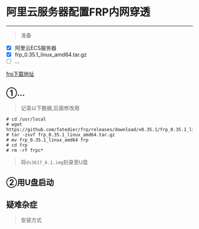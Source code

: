 # 阿里云服务器配置FRP内网穿透
---
> 准备

- [x] 阿里云ECS服务器
- [x] frp_0.35.1_linux_amd64.tar.gz
- [ ] ...

[frp下载地址](https://github.com/fatedier/frp/releases)

## ①...

> 记录以下数据,后面修改用 
```shell
# cd /usr/local
# wget https://github.com/fatedier/frp/releases/download/v0.35.1/frp_0.35.1_linux_amd64.tar.gz
# tar -zxvf frp_0.35.1_linux_amd64.tar.gz
# mv frp_0.35.1_linux_amd64 frp
# cd frp
# rm -rf frpc*
```
> 将`ds3617_6.1.img`刻录至U盘

## ②用U盘启动


## 疑难杂症

> 安装方式


